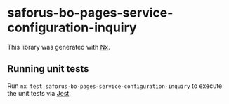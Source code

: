 # saforus-bo-pages-service-configuration-inquiry

This library was generated with [Nx](https://nx.dev).

## Running unit tests

Run `nx test saforus-bo-pages-service-configuration-inquiry` to execute the unit tests via [Jest](https://jestjs.io).
